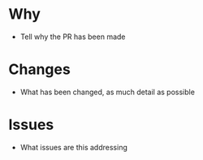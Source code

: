 # Why
- Tell why the PR has been made

# Changes
- What has been changed, as much detail as possible

# Issues
- What issues are this addressing